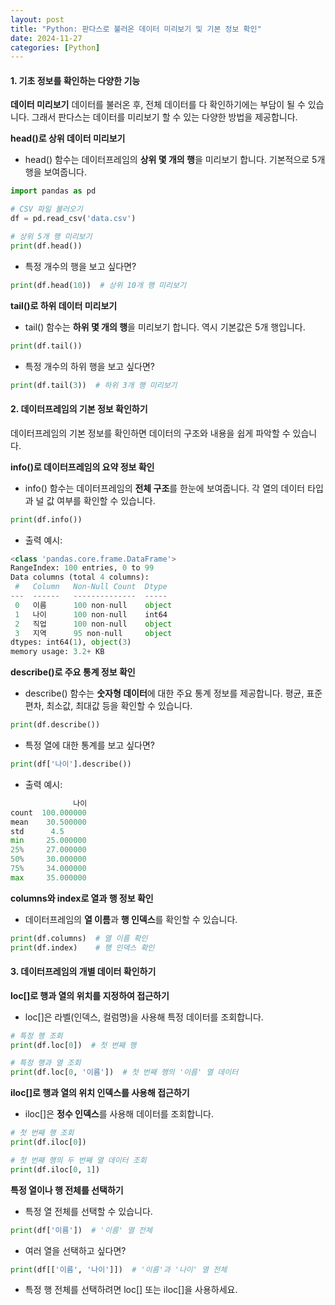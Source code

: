 ```yaml
---
layout: post
title: "Python: 판다스로 불러온 데이터 미리보기 및 기본 정보 확인"
date: 2024-11-27
categories: [Python] 
---
```


#### 1. 기초 정보를 확인하는 다양한 기능

**데이터 미리보기**
데이터를 불러온 후, 전체 데이터를 다 확인하기에는 부담이 될 수 있습니다. 그래서 판다스는 데이터를 미리보기 할 수 있는 다양한 방법을 제공합니다.

**head()로 상위 데이터 미리보기**

- head() 함수는 데이터프레임의 **상위 몇 개의 행**을 미리보기 합니다. 기본적으로 5개 행을 보여줍니다.

```python
import pandas as pd

# CSV 파일 불러오기
df = pd.read_csv('data.csv')

# 상위 5개 행 미리보기
print(df.head())
```

- 특정 개수의 행을 보고 싶다면?

```python
print(df.head(10))  # 상위 10개 행 미리보기
```

**tail()로 하위 데이터 미리보기**

- tail() 함수는 **하위 몇 개의 행**을 미리보기 합니다. 역시 기본값은 5개 행입니다.

```python
print(df.tail())
```

- 특정 개수의 하위 행을 보고 싶다면?

```python
print(df.tail(3))  # 하위 3개 행 미리보기
```

#### 2. 데이터프레임의 기본 정보 확인하기

데이터프레임의 기본 정보를 확인하면 데이터의 구조와 내용을 쉽게 파악할 수 있습니다.

**info()로 데이터프레임의 요약 정보 확인**

- info() 함수는 데이터프레임의 **전체 구조**를 한눈에 보여줍니다. 각 열의 데이터 타입과 널 값 여부를 확인할 수 있습니다.

```python
print(df.info())
```

- 출력 예시:

```python
<class 'pandas.core.frame.DataFrame'>
RangeIndex: 100 entries, 0 to 99
Data columns (total 4 columns):
 #   Column   Non-Null Count  Dtype
---  ------   --------------  -----
 0   이름      100 non-null    object
 1   나이      100 non-null    int64
 2   직업      100 non-null    object
 3   지역      95 non-null     object
dtypes: int64(1), object(3)
memory usage: 3.2+ KB
```

**describe()로 주요 통계 정보 확인**

- describe() 함수는 **숫자형 데이터**에 대한 주요 통계 정보를 제공합니다. 평균, 표준편차, 최소값, 최대값 등을 확인할 수 있습니다.

```python
print(df.describe())
```

- 특정 열에 대한 통계를 보고 싶다면?

```python
print(df['나이'].describe())

```

- 출력 예시:

```python
              나이
count  100.000000
mean    30.500000
std      4.5
min     25.000000
25%     27.000000
50%     30.000000
75%     34.000000
max     35.000000
```

**columns와 index로 열과 행 정보 확인**

- 데이터프레임의 **열 이름**과 **행 인덱스**를 확인할 수 있습니다.

```python
print(df.columns)  # 열 이름 확인
print(df.index)    # 행 인덱스 확인
```

#### 3. 데이터프레임의 개별 데이터 확인하기

**loc[]로 행과 열의 위치를 지정하여 접근하기**

- loc[]은 라벨(인덱스, 컬럼명)을 사용해 특정 데이터를 조회합니다.

```python
# 특정 행 조회
print(df.loc[0])  # 첫 번째 행

# 특정 행과 열 조회
print(df.loc[0, '이름'])  # 첫 번째 행의 '이름' 열 데이터
```

**iloc[]로 행과 열의 위치 인덱스를 사용해 접근하기**

- iloc[]은 **정수 인덱스**를 사용해 데이터를 조회합니다.

```python
# 첫 번째 행 조회
print(df.iloc[0])

# 첫 번째 행의 두 번째 열 데이터 조회
print(df.iloc[0, 1])
```

**특정 열이나 행 전체를 선택하기**

- 특정 열 전체를 선택할 수 있습니다.

```python
print(df['이름'])  # '이름' 열 전체
```

- 여러 열을 선택하고 싶다면?

```python
print(df[['이름', '나이']])  # '이름'과 '나이' 열 전체
```

- 특정 행 전체를 선택하려면 loc[] 또는 iloc[]을 사용하세요.
